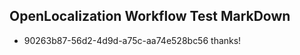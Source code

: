 ## OpenLocalization Workflow Test MarkDown
* 90263b87-56d2-4d9d-a75c-aa74e528bc56 thanks!

<!--HONumber=Sep16_HO2-->


